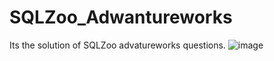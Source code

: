 # SQLZoo_Adwantureworks
Its the solution of SQLZoo advatureworks questions.
![image](https://user-images.githubusercontent.com/69975139/189543508-a6d10bca-a16d-426b-b562-9fa125057cd1.png)
